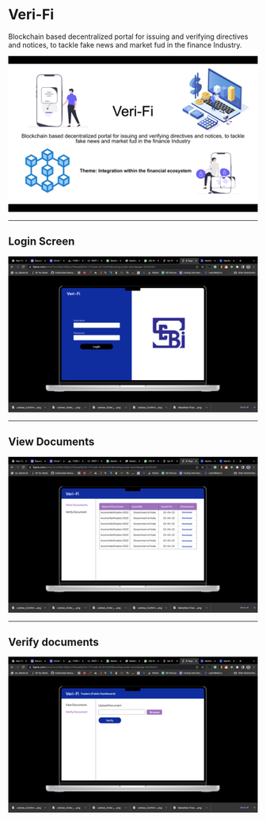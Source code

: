 # Veri-Fi
Blockchain based decentralized portal for issuing and verifying directives and notices, to tackle fake news and market fud in the finance Industry.

![thumbnail](https://github.com/G-Sudarshan/Veri-Fi/blob/main/docs/img/thumbnail.png)

---

## Login Screen

![login](https://github.com/G-Sudarshan/Veri-Fi/blob/main/docs/img/login.PNG)

---

## View Documents

![view](https://github.com/G-Sudarshan/Veri-Fi/blob/main/docs/img/view%20documents.png)

---

## Verify documents

![verify](https://github.com/G-Sudarshan/Veri-Fi/blob/main/docs/img/verify%20documents.png)
